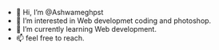 - 👋 Hi, I’m @Ashwameghpst
- 👀 I’m interested in Web developmet coding and photoshop.
- 🌱 I’m currently learning Web development.
- 📫 feel free to reach.

<!---
Ashwameghpst/Ashwameghpst is a ✨ special ✨ repository because its `README.md` (this file) appears on your GitHub profile.
You can click the Preview link to take a look at your changes.
--->
